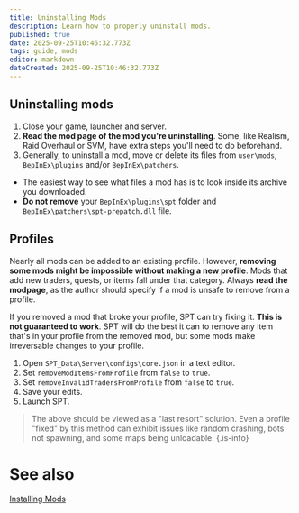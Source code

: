 ```yaml
---
title: Uninstalling Mods
description: Learn how to properly uninstall mods.
published: true
date: 2025-09-25T10:46:32.773Z
tags: guide, mods
editor: markdown
dateCreated: 2025-09-25T10:46:32.773Z
---
```


## Uninstalling mods

1. Close your game, launcher and server.
2. **Read the mod page of the mod you're uninstalling**. Some, like Realism, Raid Overhaul or SVM, have extra steps you'll need to do beforehand.
3. Generally, to uninstall a mod, move or delete its files from `user\mods`, `BepInEx\plugins` and/or `BepInEx\patchers`.
  - The easiest way to see what files a mod has is to look inside its archive you downloaded.
  - **Do not remove** your `BepInEx\plugins\spt` folder and `BepInEx\patchers\spt-prepatch.dll` file.


## Profiles

Nearly all mods can be added to an existing profile. However, **removing some mods might be impossible without making a new profile**. Mods that add new traders, quests, or items fall under that category. Always **read the modpage**, as the author should specify if a mod is unsafe to remove from a profile.

If you removed a mod that broke your profile, SPT can try fixing it. **This is not guaranteed to work**. SPT will do the best it can to remove any item that's in your profile from the removed mod, but some mods make irreversable changes to your profile.

1. Open `SPT_Data\Server\configs\core.json` in a text editor.
2. Set `removeModItemsFromProfile` from `false` to `true`.
3. Set `removeInvalidTradersFromProfile` from `false` to `true`.
4. Save your edits.
5. Launch SPT.

> The above should be viewed as a "last resort" solution. Even a profile "fixed" by this method can exhibit issues like random crashing, bots not spawning, and some maps being unloadable.
{.is-info}

# See also
[Installing Mods](/Installing_Mods)